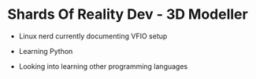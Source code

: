 # Shards Of Reality Dev - 3D Modeller
  
* Linux nerd currently documenting VFIO setup

* Learning Python

* Looking into learning other programming languages


<!---
TheNekOz/TheNekOz is a ✨ special ✨ repository because its `README.md` (this file) appears on your GitHub profile.
You can click the Preview link to take a look at your changes.
--->
